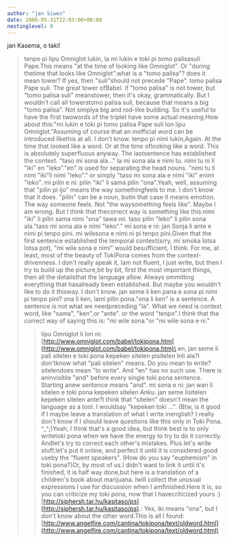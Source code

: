 ```yaml
---
author: "jan Siwen"
date: 2006-05-31T22:03:00+00:00
nestinglevel: 0
---
```

jan Kasema, o taki!
> tenpo pi lipu Omniglot lukin, la mi lukin e toki pi tomo palisasuli Pape.This means "at the time of looking like Omniglot". Or "during thetime that looks like Omniglot".what is a "tomo palisa"? does it mean tower? If yes, then "suli"should not precede "Pape". tomo palisa Pape suli. The great tower ofBabel. if "tomo palisa" is not tower, but "tomo palisa suli" meanstower, then it's okay, grammatically. But I wouldn't call all towerstomo palisa suli, because that means a big "tomo palisa". Not simplya big and rod-like building. So it's useful to have the first twowords of the triplet have some actual meaning.How about this:"mi lukin e toki pi tomo palisa Pape suli lon lipu Omniglot."Assuming of course that an inofficial word can be introduced likethis at all. I don't know.
>tenpo pi nimi lukin,Again. At the time that looked like a word. Or at the time oflooking like a word. This is absolutely superfluous anyway. The lastsentence has established the context. "taso mi sona ala..."
> la mi sona ala e nimi tu. nimi tu ni li "iki" en "leko"."en" is used for separating the head nouns. "nimi tu li nimi "iki"li nimi "leko"." or simply "taso mi sona ala e nimi "iki" enimi "leko".
>mi pilin e ni: pilin "iki" li sama pilin "ona".Yeah, well, assuming that "pilin pi ijo" means the way somethingfeels to me. I don't know that it does. "pilin" can be a noun, butin that case it means emotion. The way someone feels. Not "the waysomething feels like". Maybe I am wrong. But I think that thecorrect way is something like this:nimi "iki" li pilin sama nimi "ona" tawa mi.
> taso pilin "leko" li pilin sona ala."taso mi sona ala e nimi "leko"."
> mi sona e ni: jan Sonja li ante e nimi pi tenpo pini. mi wilesona e nimi ni pi tenpo pini.Given that the first sentence established the temporal context(srry, mi smoka lotsa lotsa pot), "mi wile sona e nimi" would besufficient, I think. For me, at least, most of the beauty of TokiPona comes from the context-drivenness. I don't really speak it, Iam not fluent, I just write, but then I try to build up the picture,bit by bit, first the most important things, then all the detailsthat the language allow. Always ommitting everything that hasalready been established. But maybe you wouldn't like to do it thisway. I don't know.
> jan seme li ken pana e sona pi nimi pi tenpo pini? ona li ken, lami pilin pona."ona li ken" is a sentence. A sentence is not what we needpreceding "la". What we need is context word, like "sama", "ken",or "ante". or the word "tenpo".I think that the correct way of saying this is: "mi wile sona."or "mi wile sona e ni."
>> lipu Omniglot li lon ni: [http://www.omniglot.com/babel/tokipona.htm](http://www.omniglot.com/babel/tokipona.htm)\
>> en, jan seme li pali sitelen e toki pona kepeken sitelen pisitelen Inli ala?I don'tknow what "pali sitelen" means. Do you mean to write? sitelendoes mean "to write". And "en" has no such use. There is aninvisible "and" before every single toki pona sentence. Starting anew sentence means "and".
>mi sona e ni: jan
> wan li sitelen e toki pona kepeken sitelen Anku. jan seme lisitelen kepeken sitelen ante?I think that "sitelen" doesn't mean the language as a tool. I wouldsay "kepeken toki ...".
>> (Btw, is it good if I maybe leave a translation of what I write inenglish? I really don't know if I
> should leave questions like this only in Toki Pona. ^\_^;)Yeah, I think that's a good idea, but think best is to only writetoki pona when we have the energy to try to do it correctly. Andlet's try to correct each other's mistakes. Plus let's write stuff,let's put it online, and perfect it until it is considered good useby the "fluent speakers". (How do you say "euphemism" in toki pona?)Or, by most of us.I didn't want to link it until it's finished, it is half way done,but here is a translation of a children's book about marijuana. Iwill collect the unusual expressions I use for discussion when I amfinished.Here it is, so you can criticize my toki pona, now that I havecriticized yours :)[http://siphersh.tar.hu/kasitaso/ps](http://siphersh.tar.hu/kasitaso/ps).: Yes, iki means "ona", but I don't know about the other word.This is all I found:[http://www.angelfire.com/cantina/tokipona/text/oldword.html](http://www.angelfire.com/cantina/tokipona/text/oldword.html)